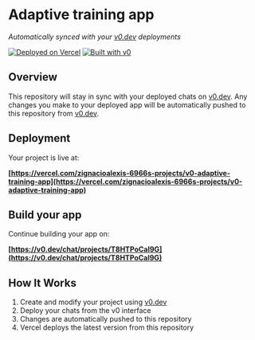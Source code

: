 # Adaptive training app

*Automatically synced with your [v0.dev](https://v0.dev) deployments*

[![Deployed on Vercel](https://img.shields.io/badge/Deployed%20on-Vercel-black?style=for-the-badge&logo=vercel)](https://vercel.com/zignacioalexis-6966s-projects/v0-adaptive-training-app)
[![Built with v0](https://img.shields.io/badge/Built%20with-v0.dev-black?style=for-the-badge)](https://v0.dev/chat/projects/T8HTPoCal9G)

## Overview

This repository will stay in sync with your deployed chats on [v0.dev](https://v0.dev).
Any changes you make to your deployed app will be automatically pushed to this repository from [v0.dev](https://v0.dev).

## Deployment

Your project is live at:

**[https://vercel.com/zignacioalexis-6966s-projects/v0-adaptive-training-app](https://vercel.com/zignacioalexis-6966s-projects/v0-adaptive-training-app)**

## Build your app

Continue building your app on:

**[https://v0.dev/chat/projects/T8HTPoCal9G](https://v0.dev/chat/projects/T8HTPoCal9G)**

## How It Works

1. Create and modify your project using [v0.dev](https://v0.dev)
2. Deploy your chats from the v0 interface
3. Changes are automatically pushed to this repository
4. Vercel deploys the latest version from this repository
